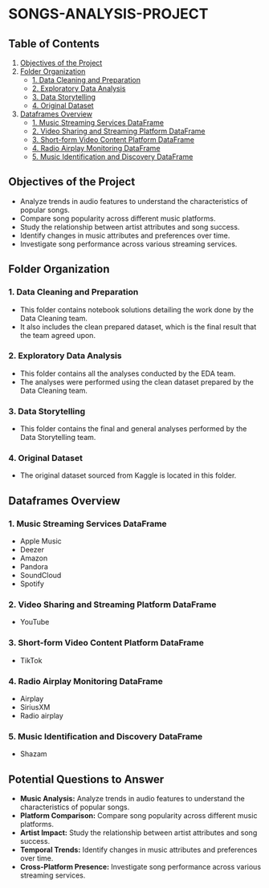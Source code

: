 # SONGS-ANALYSIS-PROJECT

## Table of Contents
1. [Objectives of the Project](#objectives-of-the-project)
2. [Folder Organization](#folder-organization)
   - [1. Data Cleaning and Preparation](#1-data-cleaning-and-preparation)
   - [2. Exploratory Data Analysis](#2-exploratory-data-analysis)
   - [3. Data Storytelling](#3-data-storytelling)
   - [4. Original Dataset](#4-original-dataset)
3. [Dataframes Overview](#dataframes-overview)
   - [1. Music Streaming Services DataFrame](#1-music-streaming-services-dataframe)
   - [2. Video Sharing and Streaming Platform DataFrame](#2-video-sharing-and-streaming-platform-dataframe)
   - [3. Short-form Video Content Platform DataFrame](#3-short-form-video-content-platform-dataframe)
   - [4. Radio Airplay Monitoring DataFrame](#4-radio-airplay-monitoring-dataframe)
   - [5. Music Identification and Discovery DataFrame](#5-music-identification-and-discovery-dataframe)

## Objectives of the Project
- Analyze trends in audio features to understand the characteristics of popular songs.
- Compare song popularity across different music platforms.
- Study the relationship between artist attributes and song success.
- Identify changes in music attributes and preferences over time.
- Investigate song performance across various streaming services.

## Folder Organization
### 1. Data Cleaning and Preparation 
- This folder contains notebook solutions detailing the work done by the Data Cleaning team.
- It also includes the clean prepared dataset, which is the final result that the team agreed upon.

### 2. Exploratory Data Analysis 
- This folder contains all the analyses conducted by the EDA team.
- The analyses were performed using the clean dataset prepared by the Data Cleaning team.

### 3. Data Storytelling 
- This folder contains the final and general analyses performed by the Data Storytelling team.

### 4. Original Dataset 
- The original dataset sourced from Kaggle is located in this folder.

## Dataframes Overview
### 1. Music Streaming Services DataFrame
- Apple Music
- Deezer
- Amazon
- Pandora
- SoundCloud
- Spotify

### 2. Video Sharing and Streaming Platform DataFrame
- YouTube

### 3. Short-form Video Content Platform DataFrame
- TikTok

### 4. Radio Airplay Monitoring DataFrame
- Airplay
- SiriusXM
- Radio airplay

### 5. Music Identification and Discovery DataFrame
- Shazam

## Potential Questions to Answer
- **Music Analysis:** Analyze trends in audio features to understand the characteristics of popular songs.
- **Platform Comparison:** Compare song popularity across different music platforms.
- **Artist Impact:** Study the relationship between artist attributes and song success.
- **Temporal Trends:** Identify changes in music attributes and preferences over time.
- **Cross-Platform Presence:** Investigate song performance across various streaming services.
